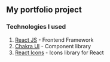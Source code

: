 ## My portfolio project

### Technologies I used

1. [React JS](https://github.com/facebook/react) - Frontend Framework 
2. [Chakra UI](https://github.com/chakra-ui/chakra-ui) - Component library
3. [React Icons](https://react-icons.github.io/) - Icons library for React